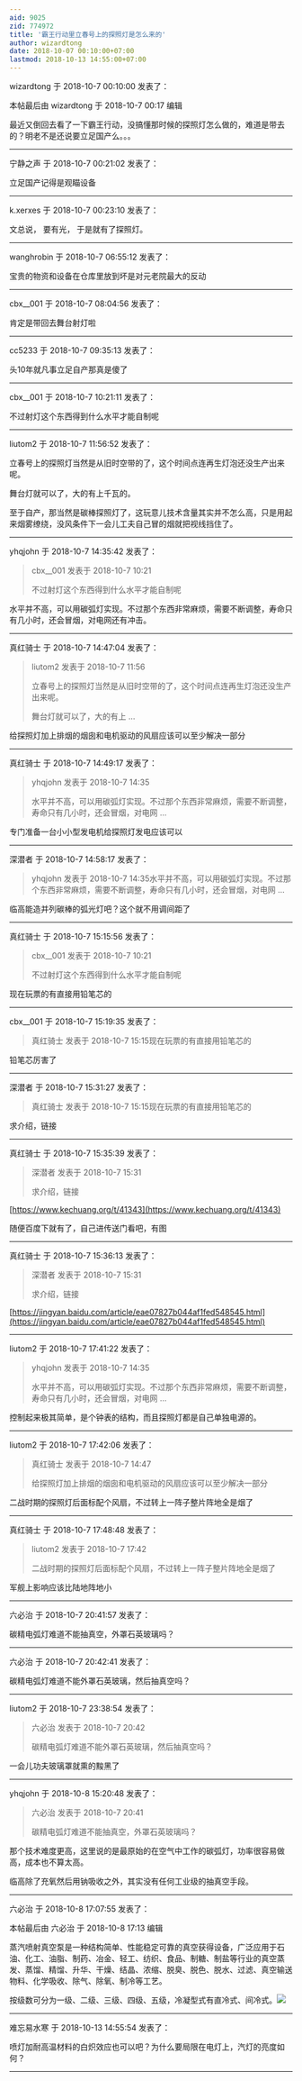 ```yaml
---
aid: 9025
zid: 774972
title: '霸王行动里立春号上的探照灯是怎么来的'
author: wizardtong
date: 2018-10-07 00:10:00+07:00
lastmod: 2018-10-13 14:55:00+07:00
---
```


wizardtong 于 2018-10-7 00:10:00 发表了：

本帖最后由 wizardtong 于 2018-10-7 00:17 编辑 

最近又倒回去看了一下霸王行动，没搞懂那时候的探照灯怎么做的，难道是带去的？明老不是还说要立足国产么。。。

---------

宁静之声 于 2018-10-7 00:21:02 发表了：

立足国产记得是观瞄设备

---------

k.xerxes 于 2018-10-7 00:23:10 发表了：

文总说， 要有光， 于是就有了探照灯。

---------

wanghrobin 于 2018-10-7 06:55:12 发表了：

宝贵的物资和设备在仓库里放到坏是对元老院最大的反动

---------

cbx__001 于 2018-10-7 08:04:56 发表了：

肯定是带回去舞台射灯啦

---------

cc5233 于 2018-10-7 09:35:13 发表了：

头10年就凡事立足自产那真是傻了

---------

cbx__001 于 2018-10-7 10:21:11 发表了：

不过射灯这个东西得到什么水平才能自制呢

---------

liutom2 于 2018-10-7 11:56:52 发表了：

立春号上的探照灯当然是从旧时空带的了，这个时间点连再生灯泡还没生产出来呢。

舞台灯就可以了，大的有上千瓦的。

至于自产，那当然是碳棒探照灯了，这玩意儿技术含量其实并不怎么高，只是用起来烟雾缭绕，没风条件下一会儿工夫自己冒的烟就把视线挡住了。

---------

yhqjohn 于 2018-10-7 14:35:42 发表了：

> cbx\_\_001 发表于 2018-10-7 10:21
> 
> 不过射灯这个东西得到什么水平才能自制呢



水平并不高，可以用碳弧灯实现。不过那个东西非常麻烦，需要不断调整，寿命只有几小时，还会冒烟，对电网还有冲击。

---------

真红骑士 于 2018-10-7 14:47:04 发表了：

> liutom2 发表于 2018-10-7 11:56
> 
> 立春号上的探照灯当然是从旧时空带的了，这个时间点连再生灯泡还没生产出来呢。
> 
> 舞台灯就可以了，大的有上 ...



给探照灯加上排烟的烟囱和电机驱动的风扇应该可以至少解决一部分

---------

真红骑士 于 2018-10-7 14:49:17 发表了：

> yhqjohn 发表于 2018-10-7 14:35
> 
> 水平并不高，可以用碳弧灯实现。不过那个东西非常麻烦，需要不断调整，寿命只有几小时，还会冒烟，对电网 ...



专门准备一台小小型发电机给探照灯发电应该可以

---------

深潜者 于 2018-10-7 14:58:17 发表了：

> yhqjohn 发表于 2018-10-7 14:35水平并不高，可以用碳弧灯实现。不过那个东西非常麻烦，需要不断调整，寿命只有几小时，还会冒烟，对电网 ...



临高能造并列碳棒的弧光灯吧？这个就不用调间距了

---------

真红骑士 于 2018-10-7 15:15:56 发表了：

> cbx\_\_001 发表于 2018-10-7 10:21
> 
> 不过射灯这个东西得到什么水平才能自制呢



现在玩票的有直接用铅笔芯的

---------

cbx__001 于 2018-10-7 15:19:35 发表了：

> 真红骑士 发表于 2018-10-7 15:15现在玩票的有直接用铅笔芯的



铅笔芯厉害了

---------

深潜者 于 2018-10-7 15:31:27 发表了：

> 真红骑士 发表于 2018-10-7 15:15现在玩票的有直接用铅笔芯的



求介绍，链接

---------

真红骑士 于 2018-10-7 15:35:39 发表了：

> 深潜者 发表于 2018-10-7 15:31
> 
> 求介绍，链接



[https://www.kechuang.org/t/41343](https://www.kechuang.org/t/41343)

随便百度下就有了，自己进传送门看吧，有图

---------

真红骑士 于 2018-10-7 15:36:13 发表了：

> 深潜者 发表于 2018-10-7 15:31
> 
> 求介绍，链接



[https://jingyan.baidu.com/article/eae07827b044af1fed548545.html](https://jingyan.baidu.com/article/eae07827b044af1fed548545.html)

---------

liutom2 于 2018-10-7 17:41:22 发表了：

> yhqjohn 发表于 2018-10-7 14:35
> 
> 水平并不高，可以用碳弧灯实现。不过那个东西非常麻烦，需要不断调整，寿命只有几小时，还会冒烟，对电网 ...



控制起来极其简单，是个钟表的结构，而且探照灯都是自己单独电源的。

---------

liutom2 于 2018-10-7 17:42:06 发表了：

> 真红骑士 发表于 2018-10-7 14:47
> 
> 给探照灯加上排烟的烟囱和电机驱动的风扇应该可以至少解决一部分



二战时期的探照灯后面标配个风扇，不过转上一阵子整片阵地全是烟了

---------

真红骑士 于 2018-10-7 17:48:48 发表了：

> liutom2 发表于 2018-10-7 17:42
> 
> 二战时期的探照灯后面标配个风扇，不过转上一阵子整片阵地全是烟了



军舰上影响应该比陆地阵地小

---------

六必治 于 2018-10-7 20:41:57 发表了：

碳精电弧灯难道不能抽真空，外罩石英玻璃吗？

---------

六必治 于 2018-10-7 20:42:41 发表了：

碳精电弧灯难道不能外罩石英玻璃，然后抽真空吗？

---------

liutom2 于 2018-10-7 23:38:54 发表了：

> 六必治 发表于 2018-10-7 20:42
> 
> 碳精电弧灯难道不能外罩石英玻璃，然后抽真空吗？



一会儿功夫玻璃罩就熏的黢黑了

---------

yhqjohn 于 2018-10-8 15:20:48 发表了：

> 六必治 发表于 2018-10-7 20:41
> 
> 碳精电弧灯难道不能抽真空，外罩石英玻璃吗？



那个技术难度更高，这里说的是最原始的在空气中工作的碳弧灯，功率很容易做高，成本也不算太高。

临高除了充氧然后用钠吸收之外，其实没有任何工业级的抽真空手段。

---------

六必治 于 2018-10-8 17:07:55 发表了：

本帖最后由 六必治 于 2018-10-8 17:13 编辑 

蒸汽喷射真空泵是一种结构简单、性能稳定可靠的真空获得设备，广泛应用于石油、化工、油脂、制药、冶金、轻工、纺织、食品、制糖、制盐等行业的真空蒸发、蒸馏、精馏、升华、干燥、结晶、浓缩、脱臭、脱色、脱水、过滤、真空输送物料、化学吸收、除气、除氧、制冷等工艺。

按级数可分为一级、二级、三级、四级、五级，冷凝型式有直冷式、间冷式。![](https://baike.baidu.com/pic/%E8%92%B8%E6%B1%BD%E5%96%B7%E5%B0%84%E7%9C%9F%E7%A9%BA%E6%B3%B5/5182156/0/d439b6003af33a87757e8294cc5c10385343b529?fr=lemma&ct=single)

---------

难忘易水寒 于 2018-10-13 14:55:54 发表了：

喷灯加耐高温材料的白炽效应也可以吧？为什么要局限在电灯上，汽灯的亮度如何？

---------

